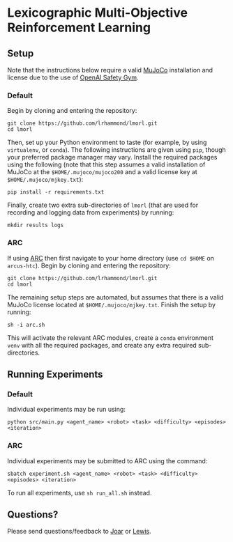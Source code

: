 # Lexicographic Multi-Objective Reinforcement Learning

## Setup

Note that the instructions below require a valid [MuJoCo](http://www.mujoco.org/) installation and license due to the use of [OpenAI Safety Gym](https://github.com/openai/safety-gym).

### Default

Begin by cloning and entering the repository:

```
git clone https://github.com/lrhammond/lmorl.git
cd lmorl
```

Then, set up your Python environment to taste (for example, by using `virtualenv`, or `conda`). The following instructions are given using `pip`, though your preferred package manager may vary. Install the required packages using the following (note that this step assumes a valid installation of MuJoCo at the `$HOME/.mujoco/mujoco200` and a valid license key at `$HOME/.mujoco/mjkey.txt`):

```
pip install -r requirements.txt
```

Finally, create two extra sub-directories of `lmorl` (that are used for recording and logging data from experiments) by running:

```
mkdir results logs
```

### ARC

If using [ARC](https://www.arc.ox.ac.uk/) then first navigate to your home directory (use `cd $HOME` on `arcus-htc`). Begin by cloning and entering the repository:

```
git clone https://github.com/lrhammond/lmorl.git
cd lmorl
```

The remaining setup steps are automated, but assumes that there is a valid MuJoCo license located at `$HOME/.mujoco/mjkey.txt`. Finish the setup by running:

```
sh -i arc.sh
``` 

This will activate the relevant ARC modules, create a `conda` environment `venv` with all the required packages, and create any extra required sub-directories.

## Running Experiments

### Default

Individual experiments may be run using:

```
python src/main.py <agent_name> <robot> <task> <difficulty> <episodes> <iteration>
```

### ARC

Individual experiments may be submitted to ARC using the command:

```
sbatch experiment.sh <agent_name> <robot> <task> <difficulty> <episodes> <iteration>
```

To run all experiments, use `sh run_all.sh` instead.

## Questions?

Please send questions/feedback to [Joar](mailto:joar.skalse@cs.ox.ac.uk) or [Lewis](mailto:lewis.hammond@cs.ox.ac.uk).
